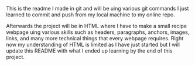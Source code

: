 This is the readme I made in git and will be uing various git commands I just learned to commit and push from my local machine to my online repo.

Afterwards the project will be in HTML where I have to make a small recipe webpage uing various skills such as headers, paragraphs, anchors, images, links, and many more technical things that every webpage requires. Right now my understanding of HTML is limited as I have just started but I will update this README with what I ended up learning by the end of this project.

